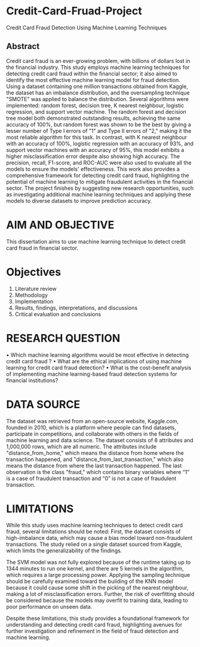 # Credit-Card-Fruad-Project
Credit Card Fraud Detection Using Machine Learning Techniques

## Abstract

Credit card fraud is an ever-growing problem, with billions of dollars lost in the financial industry. This study employs machine learning techniques for detecting credit card fraud within the financial sector; it also aimed to identify the most effective machine learning model for fraud detection. Using a dataset containing one million transactions obtained from Kaggle, the dataset has an imbalance distribution, and the oversampling technique "SMOTE" was applied to balance the distribution. Several algorithms were implemented: random forest, decision tree, K nearest neighbour, logistic regression, and support vector machine. The random forest and decision tree model both demonstrated outstanding results, achieving the same accuracy of 100%, but random forest was shown to be the best by giving a lesser number of Type I errors of "1" and Type II errors of "2,"  making it the most reliable algorithm for this task. In contrast, with K nearest neighbour with an accuracy of 100%, logistic regression with an accuracy of 93%, and support vector machines with an accuracy of 95%, this model exhibits a higher misclassification error despite also showing high accuracy. The precision, recall, F1-score, and ROC-AUC were also used to evaluate all the models to ensure the models' effectiveness. This work also provides a comprehensive framework for detecting credit card fraud, highlighting the potential of machine learning to mitigate fraudulent activities in the financial sector. The project finishes by suggesting new research opportunities, such as investigating additional machine learning techniques and applying these models to diverse datasets to improve prediction accuracy.

# AIM AND OBJECTIVE
This dissertation aims to use machine learning technique to detect credit card fraud in financial sector.

# Objectives
1.	Literature review
2.	Methodology
3.	Implementation
4.	Results, findings, interpretations, and discussions
5.	Critical evaluation and conclusions

# RESEARCH QUESTION
•	Which machine learning algorithms would be most effective in detecting credit card fraud ?
•	What are the ethical implications of using machine learning for credit card fraud detection?
•	What is the cost-benefit analysis of implementing machine learning-based fraud detection systems for financial institutions?


# DATA SOURCE

The dataset was retrieved from an open-source website, Kaggle.com, founded in 2010, which is a platform where people can find datasets, participate in competitions, and collaborate with others in the fields of machine learning and data science. The dataset consists of 8 attributes and 1,000,000 rows, which are all numeric. The attributes include "distance_from_home," which means the distance from home where the transaction happened, and "distance_from_last_transaction," which also means the distance from where the last transaction happened. The last observation is the class "fraud," which contains binary variables where “1” is a case of fraudulent transaction and “0” is not a case of fraudulent transaction.

# LIMITATIONS

While this study uses machine learning techniques to detect credit card fraud, several limitations should be noted: First, the dataset consists of high-imbalance data, which may cause a bias model toward non-fraudulent transactions. The study relied on a single dataset sourced from Kaggle, which limits the generalizability of the findings.

The SVM model was not fully explored because of the runtime taking up to 1344 minutes to run one kernel, and there are 5 kernels in the algorithm, which requires a large processing power. Applying the sampling technique should be carefully examined toward the building of the KNN model because it could cause some shift in the picking of the nearest neighbour, making a lot of misclassification errors. Further, the risk of overfitting should be considered because the models may overfit to training data, leading to poor performance on unseen data.

Despite these limitations, this study provides a foundational framework for understanding and detecting credit card fraud, highlighting avenues for further investigation and refinement in the field of fraud detection and machine learning.



   
